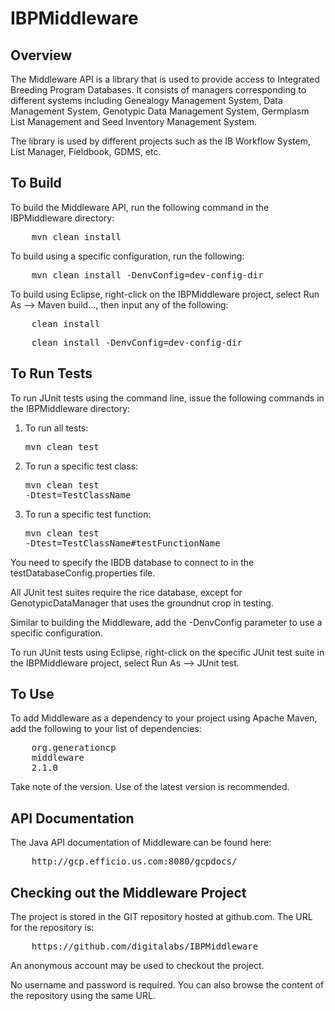 IBPMiddleware
============

Overview
----------
The Middleware API is a library that is used to provide access to Integrated Breeding Program Databases. 
It consists of managers corresponding to different systems including Genealogy Management System, Data Management System, 
Genotypic Data Management System, Germplasm List Management and Seed Inventory Management System. 

The library is used by different projects such as the IB Workflow System, List Manager, Fieldbook, GDMS, etc.
 
To Build
----------
To build the Middleware API, run the following command in the IBPMiddleware directory:  
<pre>
    mvn clean install
</pre>
    
To build using a specific configuration, run the following:  
<pre>
    mvn clean install -DenvConfig=dev-config-dir  
</pre>  

To build using Eclipse, right-click on the IBPMiddleware project, select Run As --> Maven build..., then input any of the following:
<pre>
    clean install
</pre>
<pre>
    clean install -DenvConfig=dev-config-dir  
</pre>  

  
To Run Tests
--------------
To run JUnit tests using the command line, issue the following commands in the IBPMiddleware directory:
  1.  To run all tests: <pre>mvn clean test</pre>
  2.  To run a specific test class: <pre>mvn clean test -Dtest=TestClassName</pre>
  3.  To run a specific test function: <pre>mvn clean test -Dtest=TestClassName#testFunctionName</pre>

You need to specify the IBDB database to connect to in the testDatabaseConfig.properties file. 

All JUnit test suites require the rice database, except for GenotypicDataManager that uses the groundnut crop in testing.

Similar to building the Middleware, add the -DenvConfig parameter to use a specific configuration.

To run JUnit tests using Eclipse, right-click on the specific JUnit test suite in the IBPMiddleware project, select Run As --> JUnit test.


 
To Use
-----------
To add Middleware as a dependency to your project using Apache Maven, add the following to your list of dependencies:  
<pre>
    <groupId>org.generationcp</groupId>
    <artifactId>middleware</artifactId>
    <version>2.1.0</version>
</pre>

Take note of the version.  Use of the latest version is recommended.  


API Documentation
-------------------
The Java API documentation of Middleware can be found here:   
<pre>
    http://gcp.efficio.us.com:8080/gcpdocs/
</pre>

Checking out the Middleware Project
-------------------
The project is stored in the GIT repository hosted at github.com.  The URL for the repository is: 
<pre>
    https://github.com/digitalabs/IBPMiddleware   
</pre>

An anonymous account may be used to checkout the project.  

No username and password is required.  You can also browse the content of the repository using the same URL.  

